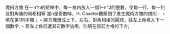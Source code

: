 魔術方塊
在一n*n的矩陣中，每一格內放入一個1~n^2的整數，使每一行、每一列及對角線的和都相等
當n是奇數時，H. Coxeter觀察到了產生魔術方塊的規則：
◦ 填在第1列中間；
◦ 將方塊想成上下、左右、對角相接的圓球，往左上角填入下一個數字;
◦ 若左上角已遭其它數字佔用，則填在目前方格的下方;
